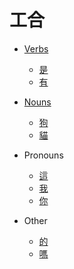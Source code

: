 # 工合

- [Verbs](verbs/index.md)
  - [是](verbs/是.md)
  - [有](verbs/有.md)

- [Nouns](nouns/index.md)
  - [狗](nouns/狗.md)
  - [貓](nouns/貓.md)

- Pronouns
  - [這](pronouns/這.md)
  - [我](pronouns/我.md)
  - [你](pronouns/你.md)

- Other
  - [的](other/的.md)
  - [嗎](other/嗎.md)

